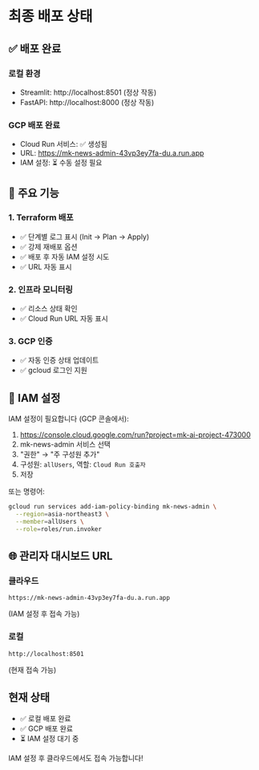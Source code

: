 # 최종 배포 상태

## ✅ 배포 완료

### 로컬 환경
- Streamlit: http://localhost:8501 (정상 작동)
- FastAPI: http://localhost:8000 (정상 작동)

### GCP 배포 완료
- Cloud Run 서비스: ✅ 생성됨
- URL: https://mk-news-admin-43vp3ey7fa-du.a.run.app
- IAM 설정: ⏳ 수동 설정 필요

## 🎉 주요 기능

### 1. Terraform 배포
- ✅ 단계별 로그 표시 (Init → Plan → Apply)
- ✅ 강제 재배포 옵션
- ✅ 배포 후 자동 IAM 설정 시도
- ✅ URL 자동 표시

### 2. 인프라 모니터링
- ✅ 리소스 상태 확인
- ✅ Cloud Run URL 자동 표시

### 3. GCP 인증
- ✅ 자동 인증 상태 업데이트
- ✅ gcloud 로그인 지원

## 📝 IAM 설정

IAM 설정이 필요합니다 (GCP 콘솔에서):

1. https://console.cloud.google.com/run?project=mk-ai-project-473000
2. mk-news-admin 서비스 선택
3. "권한" → "주 구성원 추가"
4. 구성원: `allUsers`, 역할: `Cloud Run 호출자`
5. 저장

또는 명령어:
```bash
gcloud run services add-iam-policy-binding mk-news-admin \
  --region=asia-northeast3 \
  --member=allUsers \
  --role=roles/run.invoker
```

## 🌐 관리자 대시보드 URL

### 클라우드
```
https://mk-news-admin-43vp3ey7fa-du.a.run.app
```
(IAM 설정 후 접속 가능)

### 로컬
```
http://localhost:8501
```
(현재 접속 가능)

## 현재 상태
- ✅ 로컬 배포 완료
- ✅ GCP 배포 완료  
- ⏳ IAM 설정 대기 중

IAM 설정 후 클라우드에서도 접속 가능합니다!
